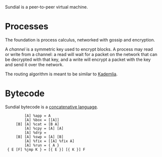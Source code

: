 Sundial is a peer-to-peer virtual machine.

# Processes
The foundation is process calculus, networked with gossip and
encryption.

A *channel* is a symmetric key used to encrypt blocks. A process may
read or write from a channel: a read will wait for a packet on the
network that can be decrypted with that key, and a write will encrypt
a packet with the key and send it over the network.

The routing algorithm is meant to be similar to
[Kademlia](https://en.wikipedia.org/wiki/Kademlia).

# Bytecode
Sundial bytecode is a [concatenative language](http://tunes.org/~iepos/joy.html).

```
         [A] %app = A
         [A] %box = [[A]]
     [B] [A] %cat = [B A]
         [A] %cpy = [A] [A]
         [A] %drp =
     [B] [A] %swp = [A] [B]
         [A] %fix = [[A] %fix A]
         [A] %run = { A }
 { E [F] %jmp K } = [{ E }] [{ K }] F
```
